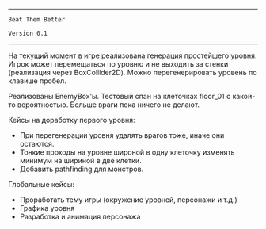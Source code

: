 ------------------------------------------------------

	Beat Them Better

	Version 0.1

------------------------------------------------------

На текущий момент в игре реализована генерация простейшего уровня. Игрок может перемещаться по уровню и не выходить за стенки (реализация через BoxCollider2D). Можно перегенерировать уровень по клавише пробел.

Реализованы EnemyBox'ы. Тестовый спан на клеточках floor_01 с какой-то вероятностью. Больше враги пока ничего не делают.





Кейсы на доработку первого уровня:
- При перегенерации уровня удалять врагов тоже, иначе они остаются.
- Тонкие проходы на уровне широной в одну клеточку изменять минимум на шириной в две клетки.
- Добавить pathfinding для монстров.


Глобальные кейсы:
- Проработать тему игры (окружение уровней, персонажи и т.д.)
- Графика уровня
- Разработка и анимация персонажа